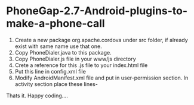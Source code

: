 PhoneGap-2.7-Android-plugins-to-make-a-phone-call
==================================================

1. Create a new package org.apache.cordova under src folder, if already exist with same name use that one.
2. Copy PhoneDialer.java to this package.
3. Copy PhoneDialer.js file in your www/js directory
4. Crete a reference for this .js file to your index.html file
5. Put this line <plugin name="PhoneDialer" value="org.apache.cordova.PhoneDialer"/> in config.xml file
6. Modify AndroidManifest.xml file and put <uses-permission android:name="android.permission.CALL_PHONE" /> in 
user-permission section. In activity section place these lines- 
<intent-filter>
      <action android:name="android.intent.action.CALL" />	             	             		        		        
		  <data android:scheme="tel" />
</intent-filter>


Thats it. Happy coding....
